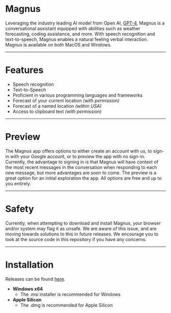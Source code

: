 # Magnus

Leveraging the industry leading AI model from Open AI, [GPT-4](https://openai.com/gpt-4), Magnus is a conversational assistant equipped with abilities such as weather forecasting, coding assistance, and more. With speech recognition and text-to-speech, Magnus enables a natural feeling verbal interaction. Magnus is available on both MacOS and Windows.

---

# Features

* Speech recognition
* Text-to-Speech
* Proficient in various programming languages and frameworks
* Forecast of your current location *(with permission)*
* Forecast of a named location *(within USA)*
* Access to clipboard text *(with permission)*

---

# Preview

The Magnus app offers options to either create an account with us, to sign-in with your Google account, or to preview the app with no sign-in. Currently, the advantage to signing in is that Magnus will have context of the most recent messages in the conversation when responding to each new message, but more advantages are soon to come. The preview is a great option for an initial exploration the app. All options are free and up to you entirely.

---

# Safety

Currently, when attempting to download and install Magnus, your browser and/or system may flag it as unsafe. We are aware of this issue, and are moving towards solutions to this in future releases. We encourage you to look at the source code in this repository if you have any concerns.

---

# Installation

Releases can be found [here](https://github.com/Magnus-Assistant/magnus/releases).

* **Windows x64**
    * The .msi installer is recommended for Windows
* **Apple Silicon**
    * The .dmg is recommended for Apple Silicon
